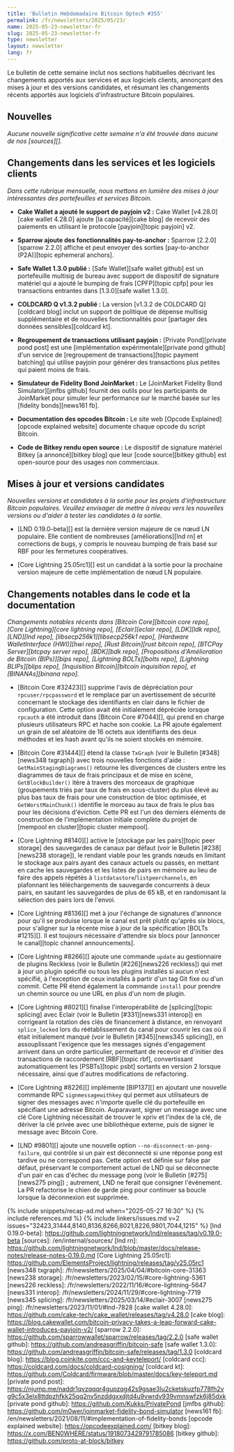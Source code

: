 ```yaml
---
title: 'Bulletin Hebdomadaire Bitcoin Optech #355'
permalink: /fr/newsletters/2025/05/23/
name: 2025-05-23-newsletter-fr
slug: 2025-05-23-newsletter-fr
type: newsletter
layout: newsletter
lang: fr
---
```

Le bulletin de cette semaine inclut nos sections habituelles décrivant les changements apportés
aux services et aux logiciels clients, annonçant des mises à jour et des versions candidates, et
résumant les changements récents apportés aux logiciels d'infrastructure Bitcoin populaires.

## Nouvelles

*Aucune nouvelle significative cette semaine n'a été trouvée dans aucune de nos [sources][].*

## Changements dans les services et les logiciels clients

*Dans cette rubrique mensuelle, nous mettons en lumière des mises à jour intéressantes des
portefeuilles et services Bitcoin.*

- **Cake Wallet a ajouté le support de payjoin v2 :**
  Cake Wallet [v4.28.0][cake wallet 4.28.0] ajoute [la capacité][cake blog] de
  recevoir des paiements en utilisant le protocole [payjoin][topic payjoin] v2.

- **Sparrow ajoute des fonctionnalités pay-to-anchor :**
  Sparrow [2.2.0][sparrow 2.2.0] affiche et peut envoyer des sorties [pay-to-anchor
  (P2A)][topic ephemeral anchors].

- **Safe Wallet 1.3.0 publié :**
  [Safe Wallet][safe wallet github] est un portefeuille multisig de bureau avec support de dispositif
  de signature matériel qui a ajouté le bumping de frais [CPFP][topic cpfp] pour les transactions
  entrantes dans [1.3.0][safe wallet 1.3.0].

- **COLDCARD Q v1.3.2 publié :**
  La version [v1.3.2 de COLDCARD Q][coldcard blog] inclut un support de politique de dépense multisig
  supplémentaire et de nouvelles fonctionnalités pour [partager des données sensibles][coldcard kt].

- **Regroupement de transactions utilisant payjoin :**
  [Private Pond][private pond post] est une [implémentation expérimentale][private
  pond github] d'un service de [regroupement de transactions][topic payment
  batching] qui utilise payjoin pour générer des transactions plus petites qui paient moins de frais.

- **Simulateur de Fidelity Bond JoinMarket :**
  Le [JoinMarket Fidelity Bond Simulator][jmfbs github] fournit des outils pour les participants de
  JoinMarket pour simuler leur performance sur le marché basée sur les [fidelity bonds][news161 fb].

- **Documentation des opcodes Bitcoin :**
  Le site web [Opcode Explained][opcode explained website] documente chaque opcode du script Bitcoin.

- **Code de Bitkey rendu open source :**
  Le dispositif de signature matériel Bitkey [a annoncé][bitkey blog] que leur [code source][bitkey
  github] est open-source pour des usages non commerciaux.

## Mises à jour et versions candidates

_Nouvelles versions et candidates à la sortie pour les projets d'infrastructure Bitcoin populaires.
Veuillez envisager de mettre à niveau vers les nouvelles versions ou d'aider à tester les candidates
à la sortie._

- [LND 0.19.0-beta][] est la dernière version majeure de ce nœud LN populaire. Elle contient de
  nombreuses [améliorations][lnd rn] et corrections de bugs, y compris le nouveau bumping de frais
  basé sur RBF pour les fermetures coopératives.

- [Core Lightning 25.05rc1][] est un candidat à la sortie pour la prochaine version majeure de
  cette implémentation de nœud LN populaire.

## Changements notables dans le code et la documentation

_Changements notables récents dans [Bitcoin Core][bitcoin core repo], [Core Lightning][core lightning
repo], [Eclair][eclair repo], [LDK][ldk repo],
[LND][lnd repo], [libsecp256k1][libsecp256k1 repo], [Hardware WalletInterface (HWI)][hwi repo],
[Rust Bitcoin][rust bitcoin repo], [BTCPay Server][btcpay server repo], [BDK][bdk repo],
[Propositions d'Amélioration de Bitcoin (BIPs)][bips repo], [Lightning BOLTs][bolts repo],
[Lightning BLIPs][blips repo], [Inquisition Bitcoin][bitcoin inquisition repo], et [BINANAs][binana
repo]._

- [Bitcoin Core #32423][] supprime l'avis de dépréciation pour `rpcuser/rpcpassword` et le remplace
  par un avertissement de sécurité concernant le stockage des identifiants en clair dans le fichier de
  configuration. Cette option avait été initialement dépréciée lorsque `rpcauth` a été introduit dans
  [Bitcoin Core #7044][], qui prend en charge plusieurs utilisateurs RPC et hache son cookie. La PR
  ajoute également un grain de sel aléatoire de 16 octets aux identifiants des deux méthodes et les
  hash avant qu'ils ne soient stockés en mémoire.

- [Bitcoin Core #31444][] étend la classe `TxGraph` (voir le Bulletin [#348][news348 txgraph]) avec
  trois nouvelles fonctions d'aide : `GetMainStagingDiagrams()` retourne les divergences de clusters
  entre les diagrammes de taux de frais principaux et de mise en scène, `GetBlockBuilder()` itère à
  travers des morceaux de graphique (groupements triés par taux de frais en sous-cluster) du plus
  élevé au plus bas taux de frais pour une construction de bloc optimisée, et `GetWorstMainChunk()`
  identifie le morceau au taux de frais le plus bas pour les décisions d'éviction. Cette PR est l'un
  des derniers éléments de construction de l'implémentation initiale complète du projet de [mempool en
  cluster][topic cluster mempool].

- [Core Lightning #8140][] active le [stockage par les pairs][topic peer storage] des
  sauvegardes de canaux par défaut (voir le Bulletin [#238][news238 storage]), le rendant viable pour
  les grands nœuds en limitant le stockage aux pairs ayant des canaux actuels ou passés, en mettant en
  cache les sauvegardes et les listes de pairs en mémoire au lieu de faire des appels répétés à
  `listdatastore`/`listpeerchannels`, en plafonnant les téléchargements de sauvegarde concurrents à
  deux pairs, en sautant les sauvegardes de plus de 65 kB, et en randomisant la sélection des pairs
  lors de l'envoi.

- [Core Lightning #8136][] met à jour l'échange de signatures d'annonce pour qu'il se produise
  lorsque le canal est prêt plutôt qu'après six blocs, pour s'aligner sur la récente mise à jour de la
  spécification [BOLTs #1215][]. Il est toujours nécessaire d'attendre six blocs pour [annoncer le
  canal][topic channel announcements].

- [Core Lightning #8266][] ajoute une commande `update` au gestionnaire de plugins Reckless (voir
  le Bulletin [#226][news226 reckless]) qui met à jour un plugin spécifié ou tous les plugins installés
  si aucun n'est spécifié, à l'exception de ceux installés à partir d'un tag Git fixe ou d'un commit.
  Cette PR étend également la commande `install` pour prendre un chemin source ou une URL en plus d'un
  nom de plugin.

- [Core Lightning #8021][] finalise l'interopérabilité de [splicing][topic splicing] avec Eclair
  (voir le Bulletin [#331][news331 interop]) en corrigeant la rotation des clés de financement à
  distance, en renvoyant `splice_locked` lors du réétablissement du canal pour couvrir les cas où
  il était initialement manqué (voir le Bulletin [#345][news345 splicing]), en assouplissant l'exigence
  que les messages signés d'engagement arrivent dans
  un ordre particulier, permettant de recevoir et d'initier des transactions de raccordement
  [RBF][topic rbf], convertissant automatiquement les [PSBTs][topic psbt] sortants en version 2
  lorsque nécessaire, ainsi que d'autres modifications de refactoring.

- [Core Lightning #8226][] implémente [BIP137][] en ajoutant une nouvelle commande RPC
  `signmessagewithkey` qui permet aux utilisateurs de signer des messages avec n'importe quelle clé du
  portefeuille en spécifiant une adresse Bitcoin. Auparavant, signer un message avec une clé Core
  Lightning nécessitait de trouver le xpriv et l'index de la clé, de dériver la clé privée avec une
  bibliothèque externe, puis de signer le message avec Bitcoin Core.

- [LND #9801][] ajoute une nouvelle option `--no-disconnect-on-pong-failure`, qui contrôle si un
  pair est déconnecté si une réponse pong est tardive ou ne correspond pas. Cette option est définie
  sur false par défaut, préservant le comportement actuel de LND qui se déconnecte d'un pair en cas
  d'échec du message pong (voir le Bulletin [#275][news275 ping]) ; autrement, LND ne ferait que
  consigner l'événement. La PR refactorise le chien de garde ping pour continuer sa boucle lorsque la
  déconnexion est supprimée.

{% include snippets/recap-ad.md when="2025-05-27 16:30" %}
{% include references.md %}
{% include linkers/issues.md v=2 issues="32423,31444,8140,8136,8266,8021,8226,9801,7044,1215" %}
[lnd 0.19.0-beta]: https://github.com/lightningnetwork/lnd/releases/tag/v0.19.0-beta
[sources]: /en/internal/sources/
[lnd rn]: https://github.com/lightningnetwork/lnd/blob/master/docs/release-notes/release-notes-0.19.0.md
[Core Lightning 25.05rc1]: https://github.com/ElementsProject/lightning/releases/tag/v25.05rc1
[news348 txgraph]: /fr/newsletters/2025/04/04/#bitcoin-core-31363
[news238 storage]: /fr/newsletters/2023/02/15/#core-lightning-5361
[news226 reckless]: /fr/newsletters/2022/11/16/#core-lightning-5647
[news331 interop]: /fr/newsletters/2024/11/29/#core-lightning-7719
[news345 splicing]: /fr/newsletters/2025/03/14/#eclair-3007
[news275 ping]: /fr/newsletters/2023/11/01/#lnd-7828
[cake wallet 4.28.0]: https://github.com/cake-tech/cake_wallet/releases/tag/v4.28.0
[cake blog]: https://blog.cakewallet.com/bitcoin-privacy-takes-a-leap-forward-cake-wallet-introduces-payjoin-v2/
[sparrow 2.2.0]: https://github.com/sparrowwallet/sparrow/releases/tag/2.2.0
[safe wallet github]: https://github.com/andreasgriffin/bitcoin-safe
[safe wallet 1.3.0]: https://github.com/andreasgriffin/bitcoin-safe/releases/tag/1.3.0
[coldcard blog]: https://blog.coinkite.com/ccc-and-keyteleport/
[coldcard ccc]: https://coldcard.com/docs/coldcard-cosigning/
[coldcard kt]: https://github.com/Coldcard/firmware/blob/master/docs/key-teleport.md
[private pond post]: https://njump.me/naddr1qvzqqqr4gupzqg42s9gsae3lu2cketskuzfp778fh2vg9c5x3elx8ttdpzhfkk25qq2nv5nzddgxxdjtd4u9vwrdv939vmnswfzk6j85dxk
[private pond github]: https://github.com/Kukks/PrivatePond
[jmfbs github]: https://github.com/m0wer/joinmarket-fidelity-bond-simulator
[news161 fb]: /en/newsletters/2021/08/11/#implementation-of-fidelity-bonds
[opcode explained website]: https://opcodeexplained.com/
[bitkey blog]: https://x.com/BEN0WHERE/status/1918073429791785086
[bitkey github]: https://github.com/proto-at-block/bitkey
